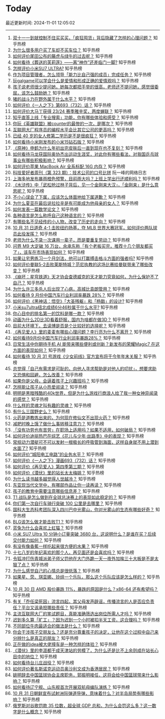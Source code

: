 # Today

最近更新时间: 2024-11-01 12:05:02

--- 
1. [双十一一到就控制不住买买买，「疯狂囤货」背后隐藏了怎样的心理问题？](https://www.zhihu.com/question/1689025419) 知乎热榜
2. [为什么很多用户买了车却不买车位？](https://www.zhihu.com/question/581546787) 知乎热榜
3. [如何评价尾田公布的藤虎与绿牛的过去呢？](https://www.zhihu.com/question/2544243638) 知乎热榜
4. [如何看待《葬送的芙莉莲》——离“神作”还差临门一脚?](https://www.zhihu.com/question/648310667) 知乎热榜
5. [怎样评价小米SU7 ULTRA?](https://www.zhihu.com/question/662057436) 知乎热榜
6. [作为项目管理者，怎么领导「能力比自己强的成员」完成任务？](https://www.zhihu.com/question/2383457083) 知乎热榜
7. [玩galgame可以学会什么是爱情和形成正确的爱情观吗？](https://www.zhihu.com/question/2113765593) 知乎热榜
8. [孩子说老师很少提问她，她每次都把手举的很高，老师还不提问她，感觉很委屈，该怎么鼓励她？](https://www.zhihu.com/question/2169303002) 知乎热榜
9. [猪的战斗力在野外属于什么水平？](https://www.zhihu.com/question/2466491329) 知乎热榜
10. [如何评价《一人之下》第693（732）话？](https://www.zhihu.com/question/2733772778) 知乎热榜
11. [如何评价大马丁获得 23/24 赛季雅辛奖，两度蝉联？](https://www.zhihu.com/question/2417283061) 知乎热榜
12. [知乎直答上线「专业搜索」功能，你有哪些体验和感受？](https://www.zhihu.com/question/2667193330) 知乎热榜
13. [你玩《英雄联盟》被counter的最惨的一次，是哪次？](https://www.zhihu.com/question/2076664163) 知乎热榜
14. [互联网大厂程序员的编程水平会比其它公司的更高吗？](https://www.zhihu.com/question/2025993804) 知乎热榜
15. [已经 40 岁的女人修第二学历是不是很疯狂？](https://www.zhihu.com/question/2214735736) 知乎热榜
16. [如何看待小米刚发布的小米15钻石版？](https://www.zhihu.com/question/2495094231) 知乎热榜
17. [《原神》申鹤为什么年初出完皮肤后一直到现在也不复刻？](https://www.zhihu.com/question/2466679435) 知乎热榜
18. [如何看待马龙获国际奥协杰出运动生涯奖，对此你有哪些看法，对我国乒乓球事业有哪些积极影响？](https://www.zhihu.com/question/2728337132) 知乎热榜
19. [如何评价苹果 MacBook Air 全系标配 16G 内存？](https://www.zhihu.com/question/2620374632) 知乎热榜
20. [科技爱好者周刊（第 323 期）：技术公司的口号比拼](http://www.ruanyifeng.com/blog/2024/11/weekly-issue-323.html) 阮一峰的网络日志
21. [上海多地发布暴雨橙色预警，目前雨大吗？上班上学出行还顺利吗？](https://www.zhihu.com/question/2761961056) 知乎热榜
22. [《水浒传》中「武松抢过林子背后，见一个金刚来大汉」，「金刚来」是什么意思呢？](https://www.zhihu.com/question/673503956) 知乎热榜
23. [不小心误会了下属，应该怎么体面地给下属道歉？](https://www.zhihu.com/question/1772814777) 知乎热榜
24. [为什么夏亚在最后说拉拉辛是有可能成为他母亲的女人？](https://www.zhihu.com/question/36263586) 知乎热榜
25. [如何发表一篇数学论文？](https://www.zhihu.com/question/47673903) 知乎热榜
26. [各种语言是怎么称呼自己这种语言的？](https://www.zhihu.com/question/660802204) 知乎热榜
27. [有哪些名不见经传的小人物，改变了历史的走向？](https://www.zhihu.com/question/659532185) 知乎热榜
28. [10 月 31 日道奇 4-1 击败纽约扬基，夺 MLB 世界大赛冠军，如何评价两队球员此役发挥？](https://www.zhihu.com/question/2683860663) 知乎热榜
29. [老师为什么不录一次课用一辈子，而是要重复劳动？](https://www.zhihu.com/question/667295547) 知乎热榜
30. [问界 M9 大定破 16 万台，余承东称「有个老板买完，推荐十几个朋友都买了」，该车在市场表现如何？](https://www.zhihu.com/question/2236226786) 知乎热榜
31. [如果让宅男练习一个月剑法，他可以打赢搏击格斗方面的强者吗?](https://www.zhihu.com/question/2544168895) 知乎热榜
32. [如何评价曼联5-2击败莱斯特城？范尼执教的这场比赛给曼联带来了哪些改变？](https://www.zhihu.com/question/2656198082) 知乎热榜
33. [《崩坏：星穹铁道》天才协会查德威克的天才能力究竟如何，为什么保护不了自己？](https://www.zhihu.com/question/2244764984) 知乎热榜
34. [为什么许三多杀人后出现了心病，高城比袁朗管用？](https://www.zhihu.com/question/305973837) 知乎热榜
35. [如何看待 9 月份中国汽车行业利润率暴跌 28%？](https://www.zhihu.com/question/2510955440) 知乎热榜
36. [如何评价《黑神话：悟空》「大圣残躯」和「杨戬」的设计?](https://www.zhihu.com/question/665427004) 知乎热榜
37. [小米su7ultra纽北成绩6分46秒属于什么水平?](https://www.zhihu.com/question/2442377995) 知乎热榜
38. [你心目中的排名第一的饮料是哪一款？](https://www.zhihu.com/question/1773049633) 知乎热榜
39. [动画为什么2D比3D看着舒服，国内为啥都在做3D？](https://www.zhihu.com/question/637635938) 知乎热榜
40. [目前大环境下，去读博是否是个比较好的选择呢？](https://www.zhihu.com/question/667027286) 知乎热榜
41. [《再见爱人》里的麦麦有哪些心理问题？李行亮为什么不离开？](https://www.zhihu.com/question/2226042257) 知乎热榜
42. [如何看待9月份中国汽车行业利润率暴跌28%？](https://www.zhihu.com/question/2510955440) 知乎热榜
43. [日常生活中你期待手机 AI 能带来哪些便利或创新？新发布的荣耀Magic7 在这方面的表现如何？](https://www.zhihu.com/question/2657871681) 知乎热榜
44. [如何看待 10 月 31 号游戏《少女前线》官方宣布将于今年年末关服？](https://www.zhihu.com/question/2662233611) 知乎热榜
45. [总觉得「自己有需求是可耻的，向他人寻求帮助是对他人的叨扰」，想要求助又恐惧和回避，怎么改善？](https://www.zhihu.com/question/2569496886) 知乎热榜
46. [如果你是父母，会逼着孩子上兴趣班吗？](https://www.zhihu.com/question/666584051) 知乎热榜
47. [怎样能让孩子从小热爱阅读？](https://www.zhihu.com/question/1165150554) 知乎热榜
48. [明明是黑暗残酷的40k世界，但是为什么游戏行商浪人给了我一种女神异闻录的感觉？](https://www.zhihu.com/question/653985538) 知乎热榜
49. [什么样的灵魂才叫有趣的灵魂？](https://www.zhihu.com/question/40606427) 知乎热榜
50. [有什么三国野史么？](https://www.zhihu.com/question/667710793) 知乎热榜
51. [火药是道教炼出来的，为何现在修仙文不出现火药？](https://www.zhihu.com/question/667516856) 知乎热榜
52. [减肥时晚上饿了做什么事转移注意力？](https://www.zhihu.com/question/1747946540) 知乎热榜
53. [「没有功劳也有苦劳」在职场上适用吗？如果不适用，如何破局？](https://www.zhihu.com/question/1699487715) 知乎热榜
54. [如何评价迪丽热巴在综艺《花儿与少年·丝路季》中的表现？](https://www.zhihu.com/question/628790278) 知乎热榜
55. [常规动力潜艇可不可以发射一根极长的呼吸管到海面，这样自身就不用上潜到水面了?](https://www.zhihu.com/question/667719283) 知乎热榜
56. [如何评价“城阳电工电路”的业务水平？](https://www.zhihu.com/question/642531316) 知乎热榜
57. [如何评价《一人之下》漫画693（732）话？](https://www.zhihu.com/question/815639704) 知乎热榜
58. [如何评价《再见爱人》第四季第三期？](https://www.zhihu.com/question/2685730137) 知乎热榜
59. [如何评价《潜伏》里的站长太太梅姐？](https://www.zhihu.com/question/666808395) 知乎热榜
60. [为什么读书越多越觉得人世越冷？](https://www.zhihu.com/question/2582869132) 知乎热榜
61. [东亚现当代文学中，有哪部作品让你一读再读？](https://www.zhihu.com/question/1577649229) 知乎热榜
62. [孩子的教育中需要注意哪些信息差？](https://www.zhihu.com/question/419717616) 知乎热榜
63. [T1 战队是怎么做到在全球总决赛上的表现如此稳定的？](https://www.zhihu.com/question/2283389287) 知乎热榜
64. [你们第一次自行车骑行突破 100 公里是去哪里？](https://www.zhihu.com/question/2183705464) 知乎热榜
65. [国科大生态科考团队深入四川巴中光雾山，你对光雾山的生态有哪些好奇？](https://www.zhihu.com/question/886363408) 知乎热榜
66. [BLG该怎么做才能击败T1？](https://www.zhihu.com/question/2458104910) 知乎热榜
67. [蓝兔为什么会喜欢上虹猫？](https://www.zhihu.com/question/413769905) 知乎热榜
68. [小米 SU7 Ultra 10 分钟小订量突破 3680 台，这说明什么？是谁在买？后续交付能力如何？](https://www.zhihu.com/question/2557145993) 知乎热榜
69. [有没有像香蕉一样吃起来很方便的水果？](https://www.zhihu.com/question/415945540) 知乎热榜
70. [十七八岁的年纪喜欢的那个人，再见面还是会喜欢吗？](https://www.zhihu.com/question/906111762) 知乎热榜
71. [令狐冲打伤青城派弟子师父罚他在大门外跪一天一夜外加挨三十大板是不是太狠了点？](https://www.zhihu.com/question/2547923709) 知乎热榜
72. [为什么感觉自己的心情总是很低落？](https://www.zhihu.com/question/2621426111) 知乎热榜
73. [如果星、荧、琪亚娜、铃组一个乐队，那么这个乐队应该是怎么样的？](https://www.zhihu.com/question/2241201468) 知乎热榜
74. [10 月 30 日 AMD 股价暴跌 11%，暴跌的原因是什么？x86-64 还有希望吗？](https://www.zhihu.com/question/2651210086) 知乎热榜
75. [有关「乔任梁死因」流言四起，其父母发声辟谣，传播流言的人是否应负责任？平台又该承担哪些责任？](https://www.zhihu.com/question/2684373977) 知乎热榜
76. [主流互联网大厂的笔试题目，真能准确筛选出岗位所需人才吗？](https://www.zhihu.com/question/668869091) 知乎热榜
77. [迟到多久算「旷工」？因为迟到一个小时被扣半天工资，这合理吗？](https://www.zhihu.com/question/2321657611) 知乎热榜
78. [不同部位牛肉最适合的做法是什么？](https://www.zhihu.com/question/297675550) 知乎热榜
79. [你会干涉孩子交朋友么？还是充分尊重孩子的决定，让他在这个过程中自己来分辨什么是真正的朋友？](https://www.zhihu.com/question/2314619027) 知乎热榜
80. [正在做的idea被大佬撞车是一种怎样的体验？](https://www.zhihu.com/question/385229505) 知乎热榜
81. [《潜伏》里的李涯都干成天津站的劳模了，为什么还是比不上余则成在站长心目中的地位？](https://www.zhihu.com/question/2416589498) 知乎热榜
82. [如何看待台儿庄战役？](https://www.zhihu.com/question/27288485) 知乎热榜
83. [如何评价著名斯诺克运动员奥沙利文成为香港居民？](https://www.zhihu.com/question/2684930605) 知乎热榜
84. [姚明辞去中国篮球协会主席职务，郭振明接任，这将会给中国篮球带来什么影响？](https://www.zhihu.com/question/2708464527) 知乎热榜
85. [如何看待辽宁舰、山东舰首次开展双航母编队演练？](https://www.zhihu.com/question/2692502238) 知乎热榜
86. [10 月 31 日朝鲜宣布试射洲际弹道导弹，意味着什么？对半岛局势有哪些影响？](https://www.zhihu.com/question/2669371500) 知乎热榜
87. [俄罗斯对谷歌罚款 35 位数，超全球 GDP 总和，为什么会罚这么多？这一数字是什么概念？](https://www.zhihu.com/question/2695271090) 知乎热榜

